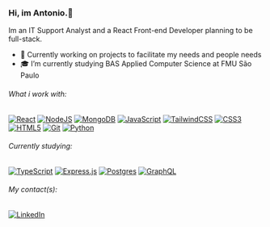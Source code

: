 ### Hi, im Antonio.👋

Im an IT Support Analyst and a React Front-end Developer planning to be full-stack.
- 📖 Currently working on projects to facilitate my needs and people needs
- 🎓 I’m currently studying BAS Applied Computer Science at FMU São Paulo

###### What i work with:
[![React](https://img.shields.io/badge/react-%2320232a.svg?style=for-the-badge&logo=react&logoColor=%2361DAFB)](https://github.com/acpereiraz/#)  [![NodeJS](https://img.shields.io/badge/node.js-6DA55F?style=for-the-badge&logo=node.js&logoColor=white)](https://github.com/acpereiraz/#)  [![MongoDB](https://img.shields.io/badge/MongoDB-%234ea94b.svg?style=for-the-badge&logo=mongodb&logoColor=white)](https://github.com/acpereiraz/#)  [![JavaScript](https://img.shields.io/badge/javascript-%23323330.svg?style=for-the-badge&logo=javascript&logoColor=%23F7DF1E)](https://github.com/acpereiraz/#)  [![TailwindCSS](https://img.shields.io/badge/tailwindcss-%2338B2AC.svg?style=for-the-badge&logo=tailwind-css&logoColor=white)](https://github.com/acpereiraz/#)  [![CSS3](https://img.shields.io/badge/css3-%231572B6.svg?style=for-the-badge&logo=css3&logoColor=white)](https://github.com/acpereiraz/#)  [![HTML5](https://img.shields.io/badge/html5-%23E34F26.svg?style=for-the-badge&logo=html5&logoColor=white)](https://github.com/acpereiraz/#)  [![Git](https://img.shields.io/badge/git-%23F05033.svg?style=for-the-badge&logo=git&logoColor=white)](https://github.com/acpereiraz/#)  [![Python](https://img.shields.io/badge/python-3670A0?style=for-the-badge&logo=python&logoColor=ffdd54)](https://github.com/acpereiraz/#)
###### Currently studying:
[![TypeScript](https://img.shields.io/badge/typescript-%23007ACC.svg?style=for-the-badge&logo=typescript&logoColor=white)](https://github.com/acpereiraz/#) [![Express.js](https://img.shields.io/badge/express.js-%23404d59.svg?style=for-the-badge&logo=express&logoColor=%2361DAFB)](https://github.com/acpereiraz/#) [![Postgres](https://img.shields.io/badge/postgres-%23316192.svg?style=for-the-badge&logo=postgresql&logoColor=white)](https://github.com/acpereiraz/#) [![GraphQL](https://img.shields.io/badge/-GraphQL-E10098?style=for-the-badge&logo=graphql&logoColor=white)](https://github.com/acpereiraz/#)

###### My contact(s):
[![LinkedIn](https://img.shields.io/badge/linkedin-%230077B5.svg?style=for-the-badge&logo=linkedin&logoColor=white)](https://www.linkedin.com/in/acpereiraz)
